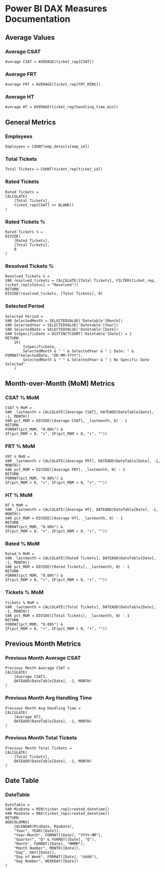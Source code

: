 # Power BI DAX Measures Documentation

## Average Values

### Average CSAT
```dax
Average CSAT = AVERAGE(ticket_rep[CSAT])
```

### Average FRT
```dax
Average FRT = AVERAGE(ticket_rep[FRT_MINS])
```

### Average HT
```dax
Average HT = AVERAGE(ticket_rep[handling_time_min])
```

## General Metrics

### Employees
```dax
Employees = COUNT(emp_details[emp_id])
```

### Total Tickets
```dax
Total Tickets = COUNT(ticket_rep[ticket_id])
```

### Rated Tickets
```dax
Rated Tickets = 
CALCULATE(
    [Total Tickets], 
    ticket_rep[CSAT] <> BLANK()
)
```

### Rated Tickets %
```dax
Rated Tickets % = 
DIVIDE(
    [Rated Tickets],
    [Total Tickets],
    0
)
```

### Resolved Tickets %
```dax
Resolved Tickets % = 
VAR resolved_tickets = CALCULATE([Total Tickets], FILTER(ticket_rep, ticket_rep[status] = "Resolved"))
RETURN
DIVIDE(resolved_tickets, [Total Tickets], 0)
```

### Selected Period
```dax
Selected Period = 
VAR SelectedMonth = SELECTEDVALUE('Datetable'[Month])
VAR SelectedYear = SELECTEDVALUE('Datetable'[Year])
VAR SelectedDate = SELECTEDVALUE('Datetable'[Date])
VAR IsSpecificDate = DISTINCTCOUNT('Datetable'[Date]) = 1
RETURN
    IF(
        IsSpecificDate,
        SelectedMonth & " " & SelectedYear & " | Date: " & FORMAT(SelectedDate, "DD-MM-YYYY"),
        SelectedMonth & " " & SelectedYear & " | No Specific Date Selected"
    )
```

## Month-over-Month (MoM) Metrics

### CSAT % MoM
```dax
CSAT % MoM = 
VAR _lastmonth = CALCULATE([Average CSAT], DATEADD(DateTable[Date], -1, MONTH))
VAR pct_MOM = DIVIDE([Average CSAT], _lastmonth, 0) - 1
RETURN
FORMAT(pct_MOM, "0.00%") & 
IF(pct_MOM > 0, "⬆", IF(pct_MOM < 0, "⬇", ""))
```

### FRT % MoM
```dax
FRT % MoM = 
VAR _lastmonth = CALCULATE([Average FRT], DATEADD(DateTable[Date], -1, MONTH))
VAR pct_MOM = DIVIDE([Average FRT], _lastmonth, 0) - 1
RETURN
FORMAT(pct_MOM, "0.00%") & 
IF(pct_MOM > 0, "⬆", IF(pct_MOM < 0, "⬇", ""))
```

### HT % MoM
```dax
HT % MoM = 
VAR _lastmonth = CALCULATE([Average HT], DATEADD(DateTable[Date], -1, MONTH))
VAR pct_MOM = DIVIDE([Average HT], _lastmonth, 0) - 1
RETURN
FORMAT(pct_MOM, "0.00%") & 
IF(pct_MOM > 0, "⬆", IF(pct_MOM < 0, "⬇", ""))
```

### Rated % MoM
```dax
Rated % MoM = 
VAR _lastmonth = CALCULATE([Rated Tickets], DATEADD(DateTable[Date], -1, MONTH))
VAR pct_MOM = DIVIDE([Rated Tickets], _lastmonth, 0) - 1
RETURN
FORMAT(pct_MOM, "0.00%") & 
IF(pct_MOM > 0, "⬆", IF(pct_MOM < 0, "⬇", ""))
```

### Tickets % MoM
```dax
Tickets % MoM = 
VAR _lastmonth = CALCULATE([Total Tickets], DATEADD(DateTable[Date], -1, MONTH))
VAR pct_MOM = DIVIDE([Total Tickets], _lastmonth, 0) - 1
RETURN
FORMAT(pct_MOM, "0.00%") & 
IF(pct_MOM > 0, "⬆", IF(pct_MOM < 0, "⬇", ""))
```

## Previous Month Metrics

### Previous Month Average CSAT
```dax
Previous Month Average CSAT = 
CALCULATE(
    [Average CSAT], 
    DATEADD(DateTable[Date], -1, MONTH)
)
```

### Previous Month Avg Handling Time
```dax
Previous Month Avg Handling Time = 
CALCULATE(
    [Average HT],
    DATEADD(DateTable[Date], -1, MONTH)
)
```

### Previous Month Total Tickets
```dax
Previous Month Total Tickets = 
CALCULATE(
    [Total Tickets],
    DATEADD(DateTable[Date], -1, MONTH)
)
```

## Date Table

### DateTable
```dax
DateTable = 
VAR MinDate = MIN(ticket_rep[created_datetime])
VAR MaxDate = MAX(ticket_rep[created_datetime])
RETURN
ADDCOLUMNS(
    CALENDAR(MinDate, MaxDate),
    "Year", YEAR([Date]),
    "Year-Month", FORMAT([Date], "YYYY-MM"),
    "Quarter", "Q" & FORMAT([Date], "Q"),
    "Month", FORMAT([Date], "MMMM"),
    "Month Number", MONTH([Date]),
    "Day", DAY([Date]),
    "Day of Week", FORMAT([Date], "dddd"),
    "Day Number", WEEKDAY([Date])
)
```
